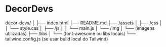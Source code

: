 # DecorDevs
decor-devs/
│
├── index.html
├── README.md
├── /assets
│   ├── /css
│   │   └── style.css
│   ├── /js
│   │   └── main.js
│   └── /img
│       └── (imagens utilizadas)
├── /libs
│   └── (font-awesome ou libs locais)
└── tailwind.config.js (se usar build local do Tailwind)
